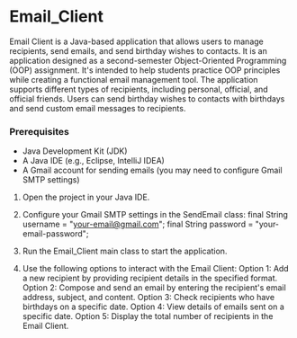 # Email_Client

Email Client is a Java-based application that allows users to manage recipients, send emails, and send birthday wishes to contacts. It is an application designed as a second-semester Object-Oriented Programming (OOP) assignment. It's intended to help students practice OOP principles while creating a functional email management tool. The application supports different types of recipients, including personal, official, and official friends. Users can send birthday wishes to contacts with birthdays and send custom email messages to recipients.

### Prerequisites

- Java Development Kit (JDK)
- A Java IDE (e.g., Eclipse, IntelliJ IDEA)
- A Gmail account for sending emails (you may need to configure Gmail SMTP settings)

1. Open the project in your Java IDE.

2. Configure your Gmail SMTP settings in the SendEmail class:
  final String username = "your-email@gmail.com";
  final String password = "your-email-password";

3. Run the Email_Client main class to start the application.

4. Use the following options to interact with the Email Client:
  Option 1: Add a new recipient by providing recipient details in the specified format.
  Option 2: Compose and send an email by entering the recipient's email address, subject, and content.
  Option 3: Check recipients who have birthdays on a specific date.
  Option 4: View details of emails sent on a specific date.
  Option 5: Display the total number of recipients in the Email Client.
